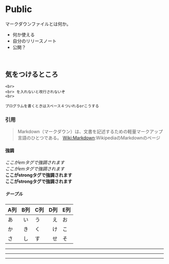 # Public

マークダウンファイルとは何か。<br>
- 何か使える
- 自分のリリースノート
- 公開？
<br>


## 気をつけるところ

    <br>
    <br> を入れないと改行されないぞ
    <br>

`プログラムを書くときはスペース４ついれるorこうする`


### 引用
>Markdown（マークダウン）は、文書を記述するための軽量マークアップ言語のひとつである。
[Wiki:Markdown](https://ja.wikipedia.org/wiki/Markdown):WikipediaのMarkdownのページ


#### 強調

*ここがemタグで強調されます*  
_ここがemタグで強調されます_  
**ここがstrongタグで強調されます**  
__ここがstrongタグで強調されます__  


##### テーブル  

| A列 | B列 | C列 |D列|E列|
|-----|:---:|-----|--:|---|
| あ  | い  | う  |え |お |
| か  | き  | く  |け |こ |
| さ  | し  | す  |せ |そ |

---
***
___
